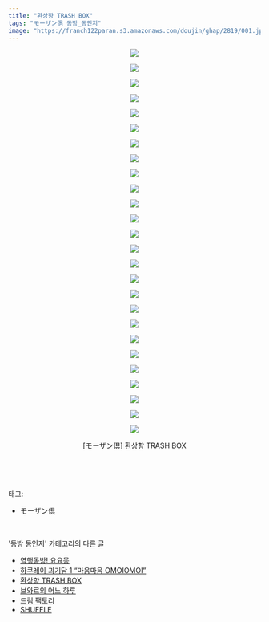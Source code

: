 ```yaml
---
title: "환상향 TRASH BOX"
tags: "モーザン倶 동방_동인지"
image: "https://franch122paran.s3.amazonaws.com/doujin/ghap/2819/001.jpg"
---
```

<div class="article">
<p style="text-align: center; clear: none; float: none;"><img src="{{ site.imgserver7 }}/ghap/2819/001.jpg"/></p>
<p style="text-align: center; clear: none; float: none;"><img src="{{ site.imgserver7 }}/ghap/2819/002.jpg"/></p>
<p style="text-align: center; clear: none; float: none;"><img src="{{ site.imgserver7 }}/ghap/2819/003.jpg"/></p>
<p style="text-align: center; clear: none; float: none;"><img src="{{ site.imgserver7 }}/ghap/2819/004.jpg"/></p>
<p style="text-align: center; clear: none; float: none;"><img src="{{ site.imgserver7 }}/ghap/2819/005.jpg"/></p>
<p style="text-align: center; clear: none; float: none;"><img src="{{ site.imgserver7 }}/ghap/2819/006.jpg"/></p>
<p style="text-align: center; clear: none; float: none;"><img src="{{ site.imgserver7 }}/ghap/2819/007.jpg"/></p>
<p style="text-align: center; clear: none; float: none;"><img src="{{ site.imgserver7 }}/ghap/2819/008.jpg"/></p>
<p style="text-align: center; clear: none; float: none;"><img src="{{ site.imgserver7 }}/ghap/2819/009.jpg"/></p>
<p style="text-align: center; clear: none; float: none;"><img src="{{ site.imgserver7 }}/ghap/2819/010.jpg"/></p>
<p style="text-align: center; clear: none; float: none;"><img src="{{ site.imgserver7 }}/ghap/2819/011.jpg"/></p>
<p style="text-align: center; clear: none; float: none;"><img src="{{ site.imgserver7 }}/ghap/2819/012.jpg"/></p>
<p style="text-align: center; clear: none; float: none;"><img src="{{ site.imgserver7 }}/ghap/2819/013.jpg"/></p>
<p style="text-align: center; clear: none; float: none;"><img src="{{ site.imgserver7 }}/ghap/2819/014.jpg"/></p>
<p style="text-align: center; clear: none; float: none;"><img src="{{ site.imgserver7 }}/ghap/2819/015.jpg"/></p>
<p style="text-align: center; clear: none; float: none;"><img src="{{ site.imgserver7 }}/ghap/2819/016.jpg"/></p>
<p style="text-align: center; clear: none; float: none;"><img src="{{ site.imgserver7 }}/ghap/2819/017.jpg"/></p>
<p style="text-align: center; clear: none; float: none;"><img src="{{ site.imgserver7 }}/ghap/2819/018.jpg"/></p>
<p style="text-align: center; clear: none; float: none;"><img src="{{ site.imgserver7 }}/ghap/2819/019.jpg"/></p>
<p style="text-align: center; clear: none; float: none;"><img src="{{ site.imgserver7 }}/ghap/2819/020.jpg"/></p>
<p style="text-align: center; clear: none; float: none;"><img src="{{ site.imgserver7 }}/ghap/2819/021.jpg"/></p>
<p style="text-align: center; clear: none; float: none;"><img src="{{ site.imgserver7 }}/ghap/2819/022.jpg"/></p>
<p style="text-align: center; clear: none; float: none;"><img src="{{ site.imgserver7 }}/ghap/2819/023.jpg"/></p>
<p style="text-align: center; clear: none; float: none;"><img src="{{ site.imgserver7 }}/ghap/2819/024.jpg"/></p>
<p style="text-align: center; clear: none; float: none;"><img src="{{ site.imgserver7 }}/ghap/2819/025.jpg"/></p>
<p style="text-align: center; clear: none; float: none;"><img src="{{ site.imgserver7 }}/ghap/2819/026.jpg"/></p>
<p style="text-align: center; clear: none; float: none;">[モーザン倶] 환상향 TRASH BOX</p>
<p><br/></p>
</div><br/>
<div class="tagTrail">
<p>태그: </p>
<ul>
<li>モーザン倶</li>
</ul>
</div><br/>
<div class="another">
<p>'동방 동인지' 카테고리의 다른 글</p>
<ul>
<li><a href="/ghap_2821">역행동방! 요요몽</a></li>
<li><a href="/ghap_2820">하쿠레이 괴기담 1 “마음마음 OMOIOMOI”</a></li>
<li><a href="/ghap_2819">환상향 TRASH BOX</a></li>
<li><a href="/ghap_2818">브와르의 어느 하루</a></li>
<li><a href="/ghap_2816">드림 팩토리</a></li>
<li><a href="/ghap_2815">SHUFFLE</a></li>
</ul>
</div><br/>
<div class="cb_module cb_fluid">
<div class="cb_wrt cb_profile">
</div><!-- commentList close -->
</div><br/>
